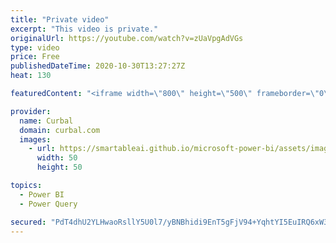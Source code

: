 ```yaml
---
title: "Private video"
excerpt: "This video is private."
originalUrl: https://youtube.com/watch?v=zUaVpgAdVGs
type: video
price: Free
publishedDateTime: 2020-10-30T13:27:27Z
heat: 130

featuredContent: "<iframe width=\"800\" height=\"500\" frameborder=\"0\" src=\"https://www.youtube.com/embed/zUaVpgAdVGs\" allow=\"accelerometer; autoplay; encrypted-media; gyroscope; picture-in-picture\" allowfullscreen></iframe>"

provider:
  name: Curbal
  domain: curbal.com
  images:
    - url: https://smartableai.github.io/microsoft-power-bi/assets/images/organizations/curbal.com-50x50.jpg
      width: 50
      height: 50

topics:
  - Power BI
  - Power Query

secured: "PdT4dhU2YLHwaoRsllY5U0l7/yBNBhidi9EnT5gFjV94+YqhtYI5EuIRQ6xW3n4QV2OhTwjduATBMQZAiK+W80sHNbaI/WvZ4+3XAUDsgGEkHM8Wjy6GWBJZnvMX1ZNPF7MABuhN6HwHHhDE0T4EFOyg1L2tqEXVXYyYUovIIIc3VwF9D4e2TXVudxVx+y9mMuv9h8CE1WiuZ/STicIIfRzJhj+2qUFKHoDvW261YIRzAwb1agMu/dnMdPx6K+otimUXt0VYgYLU+jd+zjSpMtlla3LBW1b0IWp8zSA9vWKqAA60RLZAy61M3CjOoss3t1G8Qfsz6Ec1sAETS1huj7XdEUQmQ5yfKxqdW0CLXwY=;w22qMxI48DXe6+9O2KbhYg=="
---
```



